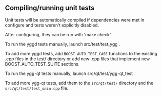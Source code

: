 Compiling/running unit tests
------------------------------------

Unit tests will be automatically compiled if dependencies were met in configure
and tests weren't explicitly disabled.

After configuring, they can be run with 'make check'.

To run the yggd tests manually, launch src/test/test_ygg .

To add more yggd tests, add `BOOST_AUTO_TEST_CASE` functions to the existing
.cpp files in the test/ directory or add new .cpp files that
implement new BOOST_AUTO_TEST_SUITE sections.

To run the ygg-qt tests manually, launch src/qt/test/ygg-qt_test

To add more ygg-qt tests, add them to the `src/qt/test/` directory and
the `src/qt/test/test_main.cpp` file.
